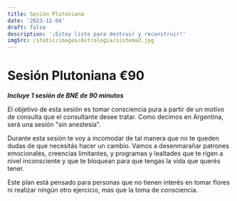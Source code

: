 ```yaml
---
title: Sesión Plutoniana
date: '2023-12-04'
draft: false
description: '¡Estoy listo para destruir y reconstruir!'
imgSrc: /static/images/Astrologia/sistema2.jpg
---
```


# Sesión Plutoniana €90

**_Incluye 1 sesión de BNE de 90 minutos_**

El objetivo de esta sesión es tomar consciencia pura a partir de un motivo de consulta que el consultante desee tratar. Como decimos en Argentina, será una sesión "sin anestesia".

Durante esta sesión te voy a incomodar de tal manera que no te queden dudas de que necesitás hacer un cambio. Vamos a desenmarañar patrones emocionales, creencias limitantes, y programas y lealtades que te rigen a nivel inconsciente y que te bloquean para que tengas la vida que querés tener.

Este plan está pensado para personas que no tienen interés en tomar flores ni realizar ningún otro ejercicio, mas que la toma de consciencia.
